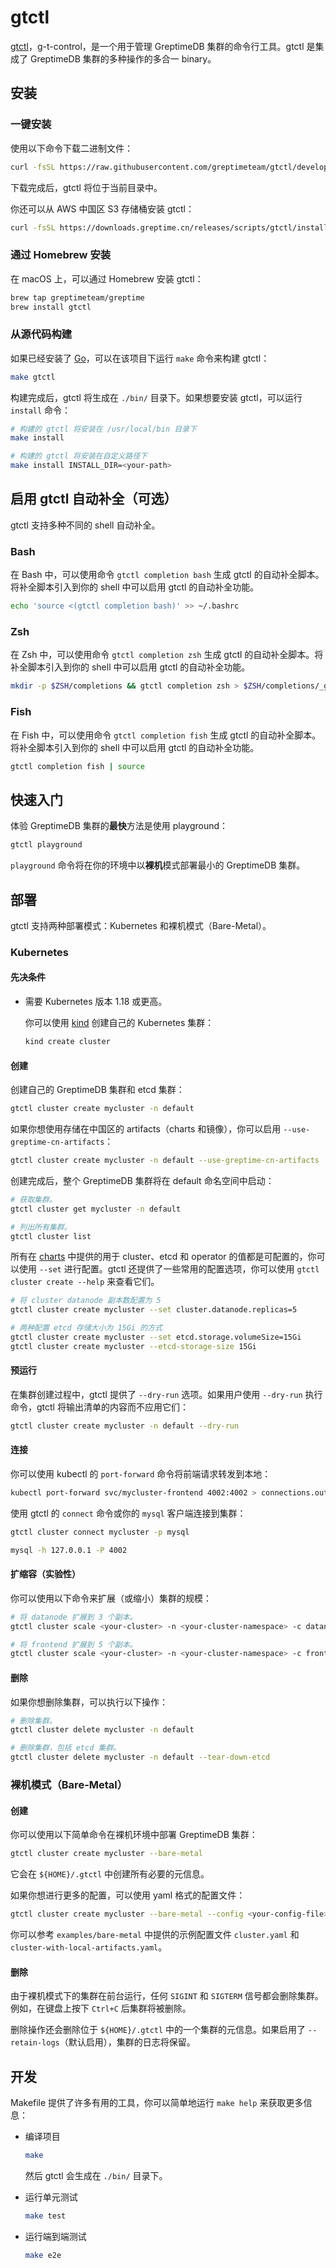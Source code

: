 # gtctl

[gtctl][1]，g-t-control，是一个用于管理 GreptimeDB 集群的命令行工具。gtctl 是集成了 GreptimeDB 集群的多种操作的多合一 binary。

## 安装

### 一键安装

使用以下命令下载二进制文件：

```bash
curl -fsSL https://raw.githubusercontent.com/greptimeteam/gtctl/develop/hack/install.sh | sh
```

下载完成后，gtctl 将位于当前目录中。

你还可以从 AWS 中国区 S3 存储桶安装 gtctl：

```bash
curl -fsSL https://downloads.greptime.cn/releases/scripts/gtctl/install.sh | sh -s -- -s aws
```

### 通过 Homebrew 安装

在 macOS 上，可以通过 Homebrew 安装 gtctl：

```bash
brew tap greptimeteam/greptime
brew install gtctl
```

### 从源代码构建

如果已经安装了 [Go][2]，可以在该项目下运行 `make` 命令来构建 gtctl：

```bash
make gtctl
```

构建完成后，gtctl 将生成在 `./bin/` 目录下。如果想要安装 gtctl，可以运行 `install` 命令：

```bash
# 构建的 gtctl 将安装在 /usr/local/bin 目录下
make install

# 构建的 gtctl 将安装在自定义路径下
make install INSTALL_DIR=<your-path>
```

## 启用 gtctl 自动补全（可选）

gtctl 支持多种不同的 shell 自动补全。

### Bash

在 Bash 中，可以使用命令 `gtctl completion bash` 生成 gtctl 的自动补全脚本。将补全脚本引入到你的 shell 中可以启用 gtctl 的自动补全功能。

```bash
echo 'source <(gtctl completion bash)' >> ~/.bashrc
```

### Zsh

在 Zsh 中，可以使用命令 `gtctl completion zsh` 生成 gtctl 的自动补全脚本。将补全脚本引入到你的 shell 中可以启用 gtctl 的自动补全功能。

```bash
mkdir -p $ZSH/completions && gtctl completion zsh > $ZSH/completions/_gtctl
```

### Fish

在 Fish 中，可以使用命令 `gtctl completion fish` 生成 gtctl 的自动补全脚本。将补全脚本引入到你的 shell 中可以启用 gtctl 的自动补全功能。

```bash
gtctl completion fish | source
```

## 快速入门

体验 GreptimeDB 集群的**最快**方法是使用 playground：

```bash
gtctl playground
```

`playground` 命令将在你的环境中以**裸机**模式部署最小的 GreptimeDB 集群。

## 部署

gtctl 支持两种部署模式：Kubernetes 和裸机模式（Bare-Metal）。

### Kubernetes

#### 先决条件

* 需要 Kubernetes 版本 1.18 或更高。

    你可以使用 [kind][3] 创建自己的 Kubernetes 集群：

    ```bash
    kind create cluster
    ```

#### 创建

创建自己的 GreptimeDB 集群和 etcd 集群：

```bash
gtctl cluster create mycluster -n default
```

如果你想使用存储在中国区的 artifacts（charts 和镜像），你可以启用 `--use-greptime-cn-artifacts`：

```bash
gtctl cluster create mycluster -n default --use-greptime-cn-artifacts
```

创建完成后，整个 GreptimeDB 集群将在 default 命名空间中启动：

```bash
# 获取集群。
gtctl cluster get mycluster -n default

# 列出所有集群。
gtctl cluster list
```

所有在 [charts][4] 中提供的用于 cluster、etcd 和 operator 的值都是可配置的，你可以使用 `--set` 进行配置。gtctl 还提供了一些常用的配置选项，你可以使用 `gtctl cluster create --help` 来查看它们。

```bash
# 将 cluster datanode 副本数配置为 5
gtctl cluster create mycluster --set cluster.datanode.replicas=5

# 两种配置 etcd 存储大小为 15Gi 的方式
gtctl cluster create mycluster --set etcd.storage.volumeSize=15Gi
gtctl cluster create mycluster --etcd-storage-size 15Gi
```

#### 预运行

在集群创建过程中，gtctl 提供了 `--dry-run` 选项。如果用户使用 `--dry-run` 执行命令，gtctl 将输出清单的内容而不应用它们：

```bash
gtctl cluster create mycluster -n default --dry-run
```

#### 连接

你可以使用 kubectl 的 `port-forward` 命令将前端请求转发到本地：

```bash
kubectl port-forward svc/mycluster-frontend 4002:4002 > connections.out &
```

使用 gtctl 的 `connect` 命令或你的 `mysql` 客户端连接到集群：

```bash
gtctl cluster connect mycluster -p mysql

mysql -h 127.0.0.1 -P 4002
```

#### 扩缩容（实验性）

你可以使用以下命令来扩展（或缩小）集群的规模：

```bash
# 将 datanode 扩展到 3 个副本。
gtctl cluster scale <your-cluster> -n <your-cluster-namespace> -c datanode --replicas 3

# 将 frontend 扩展到 5 个副本。
gtctl cluster scale <your-cluster> -n <your-cluster-namespace> -c frontend --replicas 5
```

#### 删除

如果你想删除集群，可以执行以下操作：

```bash
# 删除集群。
gtctl cluster delete mycluster -n default

# 删除集群，包括 etcd 集群。
gtctl cluster delete mycluster -n default --tear-down-etcd
```

### 裸机模式（Bare-Metal）

#### 创建

你可以使用以下简单命令在裸机环境中部署 GreptimeDB 集群：

```bash
gtctl cluster create mycluster --bare-metal
```

它会在 `${HOME}/.gtctl` 中创建所有必要的元信息。

如果你想进行更多的配置，可以使用 yaml 格式的配置文件：

```bash
gtctl cluster create mycluster --bare-metal --config <your-config-file>
```

你可以参考 `examples/bare-metal` 中提供的示例配置文件 `cluster.yaml` 和 `cluster-with-local-artifacts.yaml`。

<!-- TODO: add connect for bare-metal -->

#### 删除

由于裸机模式下的集群在前台运行，任何 `SIGINT` 和 `SIGTERM` 信号都会删除集群。例如，在键盘上按下 `Ctrl+C` 后集群将被删除。

删除操作还会删除位于 `${HOME}/.gtctl` 中的一个集群的元信息。如果启用了 `--retain-logs`（默认启用），集群的日志将保留。

## 开发

Makefile 提供了许多有用的工具，你可以简单地运行 `make help` 来获取更多信息：

* 编译项目

    ```bash
    make
    ```

    然后 gtctl 会生成在 `./bin/` 目录下。

* 运行单元测试

    ```bash
    make test
    ```

* 运行端到端测试

    ```bash
    make e2e
    ```

[1]: <https://github.com/GreptimeTeam/gtctl>
[2]: <https://go.dev/doc/install>
[3]: <https://kind.sigs.k8s.io/>
[4]: <https://github.com/GreptimeTeam/helm-charts>
